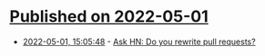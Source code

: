 # [Published on 2022-05-01](index.md)

* [2022-05-01, 15:05:48](https://news.ycombinator.com/item?id=31225599) - [Ask HN: Do you rewrite pull requests?](https://news.ycombinator.com/item?id=31225599)
